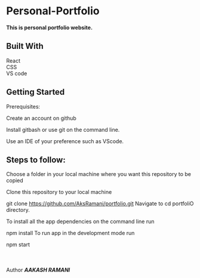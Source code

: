 <h1>Personal-Portfolio </h1>
<b>This is personal portfolio website.

</b>

<h2>Built With</h2>
React<br>
CSS<br>
VS code<br>

<h2>Getting Started</h2>
<p>Prerequisites:</p>
Create an account on github

Install gitbash or use git on the command line.

Use an IDE of your preference such as VScode.

<h2><b>Steps to follow:</b></h2>
Choose a folder in your local machine where you want this repository to be copied

Clone this repository to your local machine

git clone https://github.com/AksRamani/portfolio.git
Navigate to cd portfoliO directory.

To install all the app dependencies on the command line run

npm install
To run app in the development mode run

npm start<br><br><br><br>
Author
<i><b>AAKASH RAMANI</b></i>


